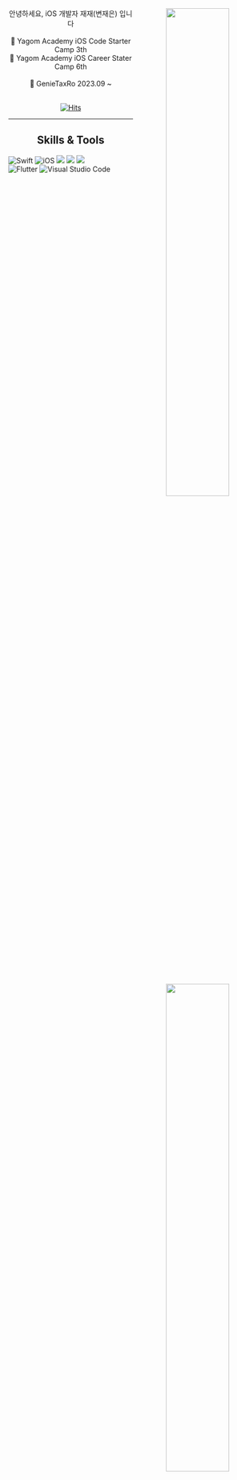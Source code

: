 
<div align="center"> 
<img align="right" width="50%" src="https://github-readme-stats.vercel.app/api?username=ZZBAE&show_icons=true&theme=merko"/>
<div align="left">
<div align="center">
안녕하세요, iOS 개발자 재재(변재은) 입니다 <br>
<div align="center"> <br>
<div align=center>
	 
</div>
📝 Yagom Academy iOS Code Starter Camp 3th<br>
📝 Yagom Academy iOS Career Stater Camp 6th<br>
<br>
🏢 GenieTaxRo 2023.09 ~

</div>
<br>

[![Hits](https://hits.seeyoufarm.com/api/count/incr/badge.svg?url=https%3A%2F%2Fgithub.com%2FZZBAE&count_bg=%23A1C08A&title_bg=%233C8033&icon=apple.svg&icon_color=%23E7E7E7&title=Thank+you+for+visiting&edge_flat=false)](https://hits.seeyoufarm.com)
	  
---  
	  
<img align="right" width="50%" src="https://github-readme-stats.vercel.app/api/top-langs/?username=ZZBAE&theme=dracula&exclude_repo=Computer-Science-Engineering&layout=compact&langs_count=10"/></a>

## Skills & Tools
<div align="left">

![Swift](https://img.shields.io/badge/Swift-FA7343?style=flat-square&logo=Swift&logoColor=white) 
![iOS](https://img.shields.io/badge/iOS-222222?style=flat-square&logo=Apple&logoColor=white) 
<img src="https://img.shields.io/badge/XCode-147EFB?style=flat-square&logo=xcode&logoColor=white"/>
<img src="https://img.shields.io/badge/GitHub-181717?style=flat-square&logo=github&logoColor=white"/> 
<img src="https://img.shields.io/badge/Git-F05032?style=flat-square&logo=Git&logoColor=white"/>
<br>
![Flutter](https://img.shields.io/badge/Flutter-02569B.svg?&style=for-the-badge&logo=Flutter&logoColor=02569B)
![Visual Studio Code](https://img.shields.io/badge/Visual%20Studio%20Code-007ACC.svg?&style=for-the-badge&logo=Visual%20Studio%20Code&logoColor=white)

<br>
</div>
